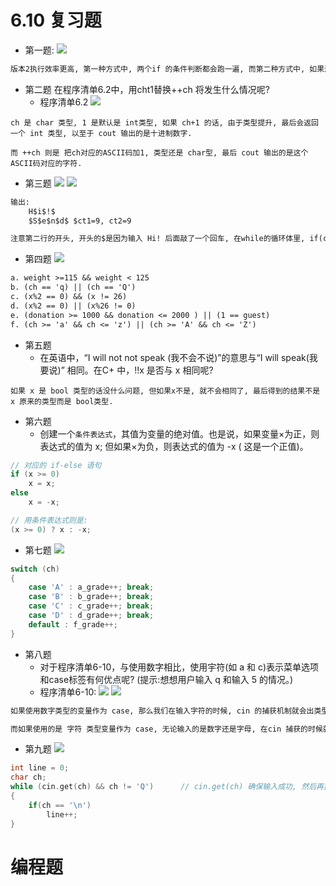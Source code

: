# 6.10 复习题
- 第一题:
![](images/复习题第一题.png)
```txt
版本2执行效率更高, 第一种方式中, 两个if 的条件判断都会跑一遍, 而第二种方式中, 如果满足了第一个if条件, else if 的条件将不会执行, 效率更高.
```

- 第二题
在程序清单6.2中，用cht1替换++ch 将发生什么情况呢?
  - 程序清单6.2
    ![](images/程序清单6_2.png)

```
ch 是 char 类型, 1 是默认是 int类型, 如果 ch+1 的话, 由于类型提升, 最后会返回一个 int 类型, 以至于 cout 输出的是十进制数字.

而 ++ch 则是 把ch对应的ASCII码加1, 类型还是 char型, 最后 cout 输出的是这个ASCII码对应的字符.
```

- 第三题
![](images/复习题第三题-1.png)
![](images/复习题第三题-2.png)
```txt
输出:
    H$i$!$
    $S$e$n$d$ $ct1=9, ct2=9                

注意第二行的开头, 开头的$是因为输入 Hi! 后面敲了一个回车, 在while的循环体里, if(ch = '$') 是一个赋值语句, 这个语句一定返回 true, 所以ct2++, 然后 cout 输出一个 $, 所以第二行的开头是一个 $.
```

- 第四题
![](images/复习题第四题.png)
```txt
a. weight >=115 && weight < 125
b. (ch == 'q) || (ch == 'Q')
c. (x%2 == 0) && (x != 26)
d. (x%2 == 0) || (x%26 != 0)
e. (donation >= 1000 && donation <= 2000 ) || (1 == guest)
f. (ch >= 'a' && ch <= 'z') || (ch >= 'A' && ch <= 'Z')
```

- 第五题
  - 在英语中，“I will not not speak (我不会不说)”的意思与“I will speak(我要说)” 相同。在C+ 中，!!x 是否与 x 相同呢?
```
如果 x 是 bool 类型的话没什么问题, 但如果x不是, 就不会相同了, 最后得到的结果不是 x 原来的类型而是 bool类型.
```

- 第六题
  - 创建一个`条件表达式`，其值为变量的绝对值。也是说，如果变量×为正，则表达式的值为 x; 但如果×为负，则表达式的值为 -x ( 这是一个正值)。

```cpp
// 对应的 if-else 语句
if (x >= 0)
    x = x;
else
    x = -x;

// 用条件表达式则是:
(x >= 0) ? x : -x;
```


- 第七题
![](images/复习题第七题.png)
```cpp
switch (ch)
{
    case 'A' : a_grade++; break;
    case 'B' : b_grade++; break;
    case 'C' : c_grade++; break;
    case 'D' : d_grade++; break;
    default : f_grade++;
}
```

- 第八题
  - 对于程序清单6-10，与使用数字相比，使用宇符(如 a 和 c)表示菜单选项和case标签有何优点呢? (提示:想想用户输入 q 和输入 5 的情况。)
  - 程序清单6-10:
    ![](images/程序清单6-10_1.png)
    ![](images/程序清单6-10_2.png)
```txt
如果使用数字类型的变量作为 case, 那么我们在输入字符的时候, cin 的捕获机制就会出类型不匹配导致 cin 功能禁用的问题, 而 while 又在不断循环, 整个程序就死循环了.

而如果使用的是 字符 类型变量作为 case, 无论输入的是数字还是字母, 在cin 捕获的时候就不会出问题.
```


- 第九题
![](images/复习题第九题.png)

```cpp
int line = 0;
char ch;
while (cin.get(ch) && ch != 'Q')      // cin.get(ch) 确保输入成功, 然后再把 break 的条件增加到这里
{
    if(ch == '\n')
        line++;
}
```



# 编程题 